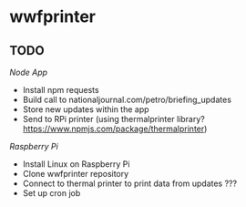 # wwfprinter

## TODO

*Node App* 
- Install npm requests
- Build call to nationaljournal.com/petro/briefing_updates
- Store new updates within the app
- Send to RPi printer (using thermalprinter library? https://www.npmjs.com/package/thermalprinter)

*Raspberry Pi*
- Install Linux on Raspberry Pi
- Clone wwfprinter repository
- Connect to thermal printer to print data from updates ???
- Set up cron job
